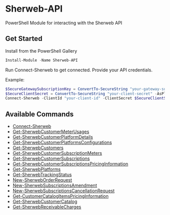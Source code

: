 # Sherweb-API
PowerShell Module for interacting with the Sherweb API

## Get Started

Install from the PowerShell Gallery

```PowerShell
Install-Module -Name Sherweb-API
```

Run Connect-Sherweb to get connected. Provide your API credentials.

Example:
```PowerShell
$SecureGatewaySubscriptionKey = ConvertTo-SecureString "your-gateway-subscription-key" -AsPlainText -Force
$SecureClientSecret = ConvertTo-SecureString "your-client-secret" -AsPlainText -Force
Connect-Sherweb -ClientId "your-client-id" -ClientSecret $SecureClientSecret -GatewaySubscriptionKey $SecureGatewaySubscriptionKey
```

## Available Commands
* [Connect-Sherweb](docs/Connect-Sherweb.md)
* [Get-SherwebCustomerMeterUsages](docs/Get-SherwebCustomerMeterUsages.md)
* [Get-SherwebCustomerPlatformDetails](docs/Get-SherwebCustomerPlatformDetails.md)
* [Get-SherwebCustomerPlatformsConfigurations](docs/Get-SherwebCustomerPlatformsConfigurations.md)
* [Get-SherwebCustomers](docs/Get-SherwebCustomers.md)
* [Get-SherwebCustomerSubscriptionMeters](docs/Get-SherwebCustomerSubscriptionMeters.md)
* [Get-SherwebCustomerSubscriptions](docs/Get-SherwebCustomerSubscriptions.md)
* [Get-SherwebCustomerSubscriptionsPricingInformation](docs/Get-SherwebCustomerSubscriptionsPricingInformation.md)
* [Get-SherwebPlatforms](docs/Get-SherwebPlatforms.md)
* [Get-SherwebTrackingStatus](docs/Get-SherwebTrackingStatus.md)
* [New-SherwebOrderRequest](docs/New-SherwebOrderRequest.md)
* [New-SherwebSubscriptionsAmendment](docs/New-SherwebSubscriptionsAmendment.md)
* [New-SherwebSubscriptionsCancellationRequest](docs/New-SherwebSubscriptionsCancellationRequest.md)
* [Get-CustomerCatalogItemsPricingInformation](docs/Get-CustomerCatalogItemsPricingInformation.md)
* [Get-SherwebCustomerCatalog](docs/Get-SherwebCustomerCatalog.md)
* [Get-SherwebReceivableCharges](docs/Get-SherwebReceivableCharges.md)
